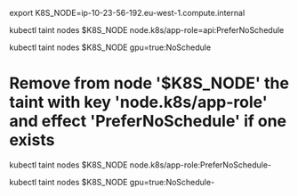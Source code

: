 export K8S_NODE=ip-10-23-56-192.eu-west-1.compute.internal

kubectl taint nodes $K8S_NODE node.k8s/app-role=api:PreferNoSchedule

kubectl taint nodes $K8S_NODE gpu=true:NoSchedule

# Remove from node '$K8S_NODE' the taint with key 'node.k8s/app-role' and effect 'PreferNoSchedule' if one exists

kubectl taint nodes $K8S_NODE node.k8s/app-role:PreferNoSchedule-

kubectl taint nodes $K8S_NODE gpu=true:NoSchedule-
